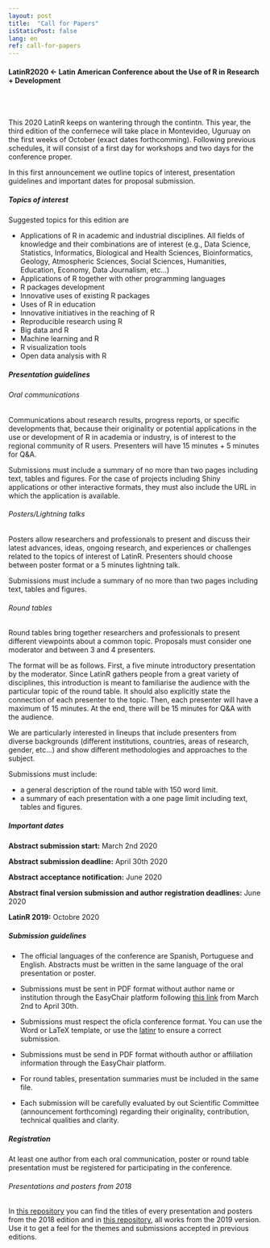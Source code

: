 ```yaml
---
layout: post
title:  "Call for Papers"
isStaticPost: false
lang: en
ref: call-for-papers
---
```



#### LatinR2020 <- Latin American Conference about the Use of R in Research + Development
<br>
<br>

This 2020 LatinR keeps on wantering through the contintn. This year, the third edition of the confernece will take place in Montevideo, Uguruay on the first weeks of October (exact dates forthcomming). Following previous schedules, it will consist of a first day for workshops and two days for the conference proper.

In this first announcement we outline topics of interest, presentation guidelines and important dates for proposal submission.

##### Topics of interest

Suggested topics for this edition are

* Applications of R in academic and industrial disciplines. All fields of knowledge and their combinations are of interest (e.g., Data Science, Statistics, Informatics, Biological and Health Sciences, Bioinformatics, Geology, Atmospheric Sciences, Social Sciences, Humanities, Education,
Economy, Data Journalism, etc...)
* Applications of R together with other programming languages
* R packages development
* Innovative uses of existing R packages
* Uses of R in education
* Innovative initiatives in the reaching of R
* Reproducible research using R
* Big data and R
* Machine learning and R
* R visualization tools
* Open data analysis with R


##### Presentation guidelines

###### Oral communications

Communications about research results, progress reports, or specific developments that, because their originality or potential applications in the use or development of R in academia or industry, is of interest to the regional community of R users. Presenters will have 15 minutes + 5 minutes for Q&A. 

Submissions must include a summary of no more than two pages including text, tables and figures. For the case of projects including Shiny applications or other interactive formats, they must also include the URL in which the application is available.

###### Posters/Lightning talks

Posters allow researchers and professionals to present and discuss their latest advances, ideas, ongoing research, and experiences or challenges related to the topics of interest of LatinR. Presenters should choose between poster format or a 5 minutes lightning talk. 

Submissions must include a summary of no more than two pages including text, tables and figures.

###### Round tables

Round tables bring together researchers and professionals to present different viewpoints about a common topic. Proposals must consider one moderator and between 3 and 4 presenters.

The format will be as follows. First, a five minute introductory presentation by the moderator. Since LatinR gathers people from a great variety of disciplines, this introduction is meant to familiarise the audience with the particular topic of the round table. It should also explicitly state the connection of each presenter to the topic. Then, each presenter will have a maximum of 15 minutes. At the end, there will be 15 minutes for Q&A with the audience.

We are particularly interested in lineups that include presenters from diverse backgrounds (different institutions, countries, areas of research, gender, etc...) and show different methodologies and approaches to the subject.

Submissions must include:

* a general description of the round table with 150 word limit.
* a summary of each presentation with a one page limit including text, tables and figures.

##### Important dates

**Abstract submission start:** March 2nd 2020

**Abstract submission deadline:** April 30th 2020

**Abstract acceptance notification:** June 2020

**Abstract final version submission and author registration deadlines:** June 2020

**LatinR 2019:** Octobre 2020

##### Submission guidelines


* The official languages of the conference are Spanish, Portuguese and English. Abstracts must be written in the same language of the oral presentation or poster.

* Submissions must be sent in PDF format without author name or institution through the EasyChair platform following [this link](https://easychair.org/conferences/?conf=latinr2019) from March 2nd to April 30th.

* Submissions must respect the oficla conference format. You can use the Word or LaTeX template, or use the [latinr](https://github.com/LatinR/latinr) to ensure a correct submission.

* Submissions must be send in PDF format withouth author or affiliation information through the EasyChair platform.

* For round tables, presentation summaries must be included in the same file.

* Each submission will be carefully evaluated by out Scientific Committee (announcement forthcoming) regarding their originality, contribution, technical qualities and clarity.

##### Registration

At least one author from each oral communication, poster or round table presentation must be registered for participating in the conference.


###### Presentations and posters from 2018

In [this repository](https://github.com/LatinR/presentaciones-LatinR2018) you can find the titles of every presentation and posters from the 2018 edition and in [this repository](https://github.com/LatinR/presentaciones-LatinR2019), all works from the 2019 version. Use it to get a feel for the themes and submissions accepted in previous editions. 